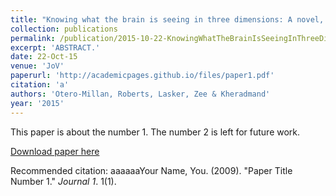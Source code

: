 ```yaml
---
title: "Knowing what the brain is seeing in three dimensions: A novel, noninvasive, sensitive, accurate, and low-noise technique for measuring ocular torsion."
collection: publications
permalink: /publication/2015-10-22-KnowingWhatTheBrainIsSeeingInThreeDimensions_ANovel_Noninvasive
excerpt: 'ABSTRACT.'
date: 22-Oct-15
venue: 'JoV'
paperurl: 'http://academicpages.github.io/files/paper1.pdf'
citation: 'a'
authors: 'Otero-Millan, Roberts, Lasker, Zee & Kheradmand'
year: '2015'
---
```

This paper is about the number 1. The number 2 is left for future work.

[Download paper here](http://academicpages.github.io/files/paper1.pdf)

Recommended citation: aaaaaaYour Name, You. (2009). "Paper Title Number 1." <i>Journal 1</i>. 1(1).

